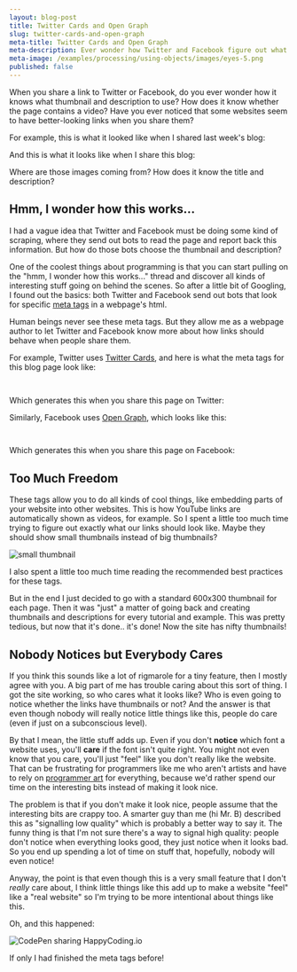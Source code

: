 ```yaml
---
layout: blog-post
title: Twitter Cards and Open Graph
slug: twitter-cards-and-open-graph
meta-title: Twitter Cards and Open Graph
meta-description: Ever wonder how Twitter and Facebook figure out what to show when you share a link?
meta-image: /examples/processing/using-objects/images/eyes-5.png
published: false
---
```

 
When you share a link to Twitter or Facebook, do you ever wonder how it knows what thumbnail and description to use? How does it know whether the page contains a video? Have you ever noticed that some websites seem to have better-looking links when you share them?
 
For example, this is what it looked like when I shared last week's blog:
 
And this is what it looks like when I share this blog:
 
Where are those images coming from? How does it know the title and description?
 
## Hmm, I wonder how this works...
 
I had a vague idea that Twitter and Facebook must be doing some kind of scraping, where they send out bots to read the page and report back this information. But how do those bots choose the thumbnail and description?
 
One of the coolest things about programming is that you can start pulling on the "hmm, I wonder how this works..." thread and discover all kinds of interesting stuff going on behind the scenes. So after a little bit of Googling, I found out the basics: both Twitter and Facebook send out bots that look for specific [meta tags](http://www.w3schools.com/tags/tag_meta.asp) in a webpage's html.
 
Human beings never see these meta tags. But they allow me as a webpage author to let Twitter and Facebook know more about how links should behave when people share them.
 
For example, Twitter uses [Twitter Cards](https://dev.twitter.com/cards/overview), and here is what the meta tags for this blog page look like:
 
```html
 
```
 
Which generates this when you share this page on Twitter:
 
Similarly, Facebook uses [Open Graph](https://developers.facebook.com/docs/sharing/webmasters), which looks like this:
 
```html
 
```
 
Which generates this when you share this page on Facebook:
 
## Too Much Freedom
 
These tags allow you to do all kinds of cool things, like embedding parts of your website into other websites. This is how YouTube links are automatically shown as videos, for example. So I spent a little too much time trying to figure out exactly what our links should look like. Maybe they should show small thumbnails instead of big thumbnails?
 
![small thumbnail]()
 
I also spent a little too much time reading the recommended best practices for these tags.
 
But in the end I just decided to go with a standard 600x300 thumbnail for each page. Then it was "just" a matter of going back and creating thumbnails and descriptions for every tutorial and example. This was pretty tedious, but now that it's done.. it's done! Now the site has nifty thumbnails!
 
## Nobody Notices but Everybody Cares
 
If you think this sounds like a lot of rigmarole for a tiny feature, then I mostly agree with you. A big part of me has trouble caring about this sort of thing. I got the site working, so who cares what it looks like? Who is even going to notice whether the links have thumbnails or not? And the answer is that even though nobody will really notice little things like this, people do care (even if just on a subconscious level).
 
By that I mean, the little stuff adds up. Even if you don't **notice** which font a website uses, you'll **care** if the font isn't quite right. You might not even know that you care, you'll just "feel" like you don't really like the website. That can be frustrating for programmers like me who aren't artists and have to rely on [programmer art](https://en.wikipedia.org/wiki/Programmer_art) for everything, because we'd rather spend our time on the interesting bits instead of making it look nice.
 
The problem is that if you don't make it look nice, people assume that the interesting bits are crappy too. A smarter guy than me (hi Mr. B) described this as "signalling low quality" which is probably a better way to say it. The funny thing is that I'm not sure there's a way to signal high quality: people don't notice when everything looks good, they just notice when it looks bad. So you end up spending a lot of time on stuff that, hopefully, nobody will even notice!
 
Anyway, the point is that even though this is a very small feature that I don't *really* care about, I think little things like this add up to make a website "feel" like a "real website" so I'm trying to be more intentional about things like this.
 
Oh, and this happened:
 
![CodePen sharing HappyCoding.io]()
 
If only I had finished the meta tags before!
